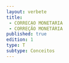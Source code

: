 ```yaml
---
layout: verbete
title:
 - CORRECAO MONETARIA
 - CORREÇÃO MONETÁRIA
published: true
edition: 1  
type: T
subtype: Conceitos
---
```



